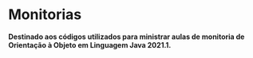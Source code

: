# Monitorias
**Destinado aos códigos utilizados para ministrar aulas de monitoria de Orientação à Objeto em Linguagem Java 2021.1.**
